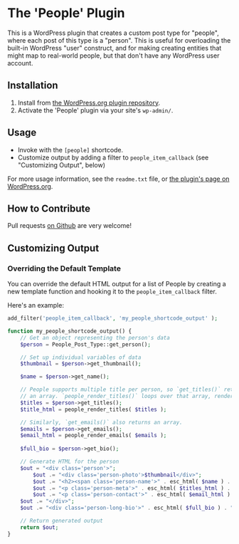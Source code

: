 # The 'People' Plugin #

This is a WordPress plugin that creates a custom post type for "people", where each post of this type is a "person". This is useful for overloading the built-in WordPress "user" construct, and for making creating entities that might map to real-world people, but that don't have any WordPress user account.

## Installation ##

1. Install from [the WordPress.org plugin repository](TBD).
2. Activate the 'People' plugin via your site's `wp-admin/`.

## Usage ##

* Invoke with the `[people]` shortcode.
* Customize output by adding a filter to `people_item_callback` (see "Customizing Output", below)

For more usage information, see the `readme.txt` file, or [the plugin's page on WordPress.org](TBD).

## How to Contribute ##

Pull requests [on Github](https://github.com/rocketlift/wp-people-plugin/) are very welcome!

## Customizing Output ##

### Overriding the Default Template ###

You can override the default HTML output for a list of People by creating a new template function and hooking it to the `people_item_callback` filter.

Here's an example:

```php
add_filter('people_item_callback', 'my_people_shortcode_output' );

function my_people_shortcode_output() {	
	// Get an object representing the person's data
	$person = People_Post_Type::get_person(); 

	// Set up individual variables of data
	$thumbnail = $person->get_thumbnail();

	$name = $person->get_name();

	// People supports multiple title per person, so `get_titles()` returns
	// an array. `people_render_titles()` loops over that array, rendering HTML.
	$titles = $person->get_titles();
	$title_html = people_render_titles( $titles );

	// Similarly, `get_emails()` also returns an array.
	$emails = $person->get_emails();
	$email_html = people_render_emails( $emails );
	
	$full_bio = $person->get_bio();

	// Generate HTML for the person
	$out = "<div class='person'>";
		$out .= "<div class='person-photo'>$thumbnail</div>";
		$out .= "<h2><span class='person-name'>" . esc_html( $name ) . "</span></h2>";
		$out .= "<p class='person-meta'>" . esc_html( $titles_html ) . "</p>";
		$out .= "<p class='person-contact'>" . esc_html( $email_html ) . "</p>";
	$out .= "</div>";
	$out .= "<div class='person-long-bio'>" . esc_html( $full_bio ) . "</div>";

	// Return generated output	
	return $out;
}
```
